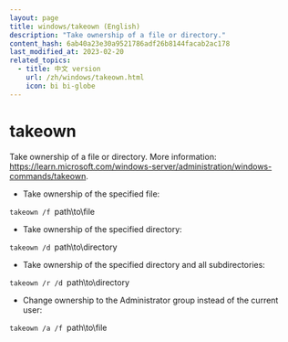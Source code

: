```yaml
---
layout: page
title: windows/takeown (English)
description: "Take ownership of a file or directory."
content_hash: 6ab40a23e30a9521786adf26b8144facab2ac178
last_modified_at: 2023-02-20
related_topics:
  - title: 中文 version
    url: /zh/windows/takeown.html
    icon: bi bi-globe
---
```

# takeown

Take ownership of a file or directory.
More information: <https://learn.microsoft.com/windows-server/administration/windows-commands/takeown>.

- Take ownership of the specified file:

`takeown /f `<span class="tldr-var badge badge-pill bg-dark-lm bg-white-dm text-white-lm text-dark-dm font-weight-bold">path\to\file</span>

- Take ownership of the specified directory:

`takeown /d `<span class="tldr-var badge badge-pill bg-dark-lm bg-white-dm text-white-lm text-dark-dm font-weight-bold">path\to\directory</span>

- Take ownership of the specified directory and all subdirectories:

`takeown /r /d `<span class="tldr-var badge badge-pill bg-dark-lm bg-white-dm text-white-lm text-dark-dm font-weight-bold">path\to\directory</span>

- Change ownership to the Administrator group instead of the current user:

`takeown /a /f `<span class="tldr-var badge badge-pill bg-dark-lm bg-white-dm text-white-lm text-dark-dm font-weight-bold">path\to\file</span>
